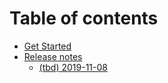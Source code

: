 # Table of contents

* [Get Started](README.md)
* [Release notes](release-notes/README.md)
  * [\(tbd\) 2019-11-08](release-notes/tbd-2019-11-08.md)


